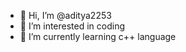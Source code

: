 - 👋 Hi, I’m @aditya2253
- 👀 I’m interested in coding
- 🌱 I’m currently learning c++ language

<!---
aditya2253/aditya2253 is a ✨ special ✨ repository because its `README.md` (this file) appears on your GitHub profile.
You can click the Preview link to take a look at your changes.
--->

